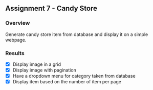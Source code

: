 ## Assignment 7 - Candy Store

### Overview
Generate candy store item from database and display it on a simple webpage.

### Results
- [x] Display image in a grid
- [x] Display image with pagination
- [x] Have a dropdown menu for category taken from database
- [x] Display item based on the number of item per page